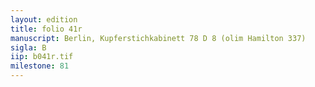 ```yaml
---
layout: edition
title: folio 41r
manuscript: Berlin, Kupferstichkabinett 78 D 8 (olim Hamilton 337)
sigla: B
iip: b041r.tif
milestone: 81
---
```

